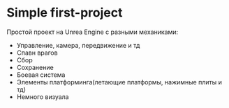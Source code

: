 # Simple first-project
Простой проект на Unrea Engine с разными механиками:
* Управление, камера, передвижение и тд
* Спавн врагов
* Сбор
* Сохранение
* Боевая система
* Элементы платформинга(летающие платформы, нажимные плиты и тд)
* Немного визуала
